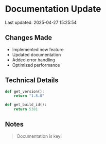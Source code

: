 # Documentation Update

Last updated: 2025-04-27 15:25:54

## Changes Made
- Implemented new feature
- Updated documentation
- Added error handling
- Optimized performance

## Technical Details
```python
def get_version():
    return "1.8.8"

def get_build_id():
    return 5381
```

## Notes
> Documentation is key!
